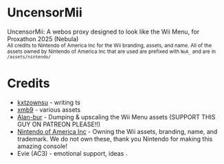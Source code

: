 # UncensorMii
UncensorMii: A webos proxy designed to look like the Wii Menu, for Proxathon 2025 (Nebula)
<br />
<sub>All credits to Nintendo of America Inc for the Wii branding, assets, and name. All of the assets owned by Nintendo of America Inc that are used are prefixed with `NoA_` and are in `/assets/nintendo/`</sub>

# Credits
- [kxtzownsu](https://github.com/kxtzownsu) - writing ts
- [xmb9](https://github.com/xmb9) - various assets
- [Alan-bur](https://github.com/Alan-bur/WM4K) - Dumping & upscaling the Wii Menu assets (SUPPORT THIS GUY ON PATREON PLEASE!!)
- [Nintendo of America Inc](https://nintendo.com) - Owning the Wii assets, branding, name, and trademark. We do not own these, thank you Nintendo for making this amazing console!
- Evie (AC3) - emotional support, ideas <a href="https://cdn.discordapp.com/emojis/1095803771688325130.webp?size=16"><img width="2%" src="https://cdn.discordapp.com/emojis/1095803771688325130.webp?size=16" alt="cat emoji with thumbs up"></a>
<br />
<br />